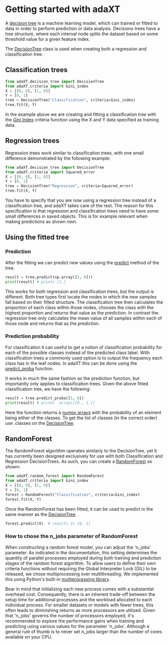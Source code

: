 # Getting started with adaXT

A [decision tree](https://en.wikipedia.org/wiki/Decision_tree) is a
machine learning model, which can trained or fitted to data in order
to perform prediction or data analysis. Decisions trees have a tree
structure, where each internal node splits the dataset based on some
threshold value for a given feature index.

The [DecisionTree](../api_docs/DecisionTree.md) class is used when
creating both a regression and classification tree.

## Classification trees
```py
from adaXT.decision_tree import DecisionTree
from adaXT.criteria import Gini_index
X = [[0, 0], [1, 0]]
Y = [0, 1]
tree = DecisionTree("Classification", criteria=Gini_index)
tree.fit(X, Y)
```
In the example above we are creating and fitting a classification tree
with the [Gini
Index](../api_docs/Criteria.md#adaXT.criteria.criteria.Gini_index)
criteria function using the X and Y data specified as training data.

## Regression trees

Regression trees work similar to classification trees, with one small
difference demonstrated by the following example:
```py
from adaXT.decision_tree import DecisionTree
from adaXT.criteria import Squared_error
X = [[0, 0], [1, 0]]
Y = [0, 1]
tree = DecisionTree("Regression", criteria=Squared_error)
tree.fit(X, Y)
```
You have to specify that you are now using a regression tree instead
of a classification tree, and adaXT takes care of the rest. The reason
for this specification is that regression and classification trees
need to have some small differences in saved objects. This is for
example relevant when making predictions as shown next.

## Using the fitted tree

### Prediction

After the fitting we can predict new values using the
[predict](../api_docs/DecisionTree.md#adaXT.decision_tree.DecisionTree.DecisionTree.predict)
method of the tree.

```py
result = tree.predict(np.array([5, 0]))
print(result) # prints [1.]
```

This works for both regression and classification trees, but the
output is different. Both tree types first locate the nodes in which
the new samples fall based on their fitted structure. The
classification tree then calculates the proportion of each class
within those nodes, chooses the class with the highest proportion and
returns that value as the prediction. In contrast the regression tree
only calculates the mean value of all samples within each of those
node and returns that as the prediction.

### Prediction probability

For classification it can useful to get a notion of classification
probability for each of the possible classes instead of the predicted
class label. With classification trees a commonly used option is to
output the frequency each class has in the leaf nodes. In adaXT this
can be done using the
[predict_proba](../api_docs/DecisionTree.md#adaXT.decision_tree.DecisionTree.DecisionTree.predict_proba)
function.

It works in much the same fashion as the prediction function, but
importantly only applies to classification trees. Given the above
fitted classification tree, we have the following:
```py
result = tree.predict_proba([5, 0])
print(result) # prints  array([[0., 1.]]
```
Here the function returns a [numpy
arrays](https://numpy.org/doc/stable/reference/generated/numpy.array.html)
with the probability of an element being either of the classes. To get
the list of classes (in the correct order) use .classes on the
[DecisionTree](../api_docs/DecisionTree.md).


## RandomForest
The RandomForest algorithm operates similarly to the DecisionTree,
yet it has currently been designed exclusively for use with both Classification and Regression DecisionTrees.
As such, you can create a [RandomForest](../api_docs/RandomForest.md) as shown:
```python
from adaXT.random_forest import RandomForest
from adaXT.criteria import Gini_index
X = [[0, 0], [1, 0]]
Y = [0, 1]
forest = RandomForest("Classification", criteria=Gini_index)
forest.fit(X, Y)
```

Once the RandomForest has been fitted, it can be used to predict in the same manner as the [DecisionTree](../api_docs/DecisionTree.md).

```python
forest.predict(X)  # results in [0, 1]
```


### How to chose the n_jobs parameter of RandomForest
When constructing a random forest model, you can adjust the 'n_jobs' parameter. As indicated in the documentation, this setting determines the quantity of parallel processes employed during both training and prediction stages of the random forest algorithm. To allow users to define their own criteria functions without requiring the Global Interpreter Lock (GIL) to be released, we chose multiprocessing over multithreading. We implemented this using Python's built-in [multiprocessing library](https://docs.python.org/3/library/multiprocessing.html).

Bear in mind that initializing each new process comes with a substantial overhead cost. Consequently, there is an inherent trade-off between the setup time for additional processes and the workload allocated to each individual process. For smaller datasets or models with fewer trees, this often leads to diminishing returns as more processors are utilized. Given that 'n_jobs' governs the number of processors employed, it's recommended to explore the performance gains when training and predicting using various values for the parameter 'n_jobs'. Although a general rule of thumb is to never set n_jobs larger
than the number of cores available on your CPU.
